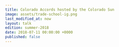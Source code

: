 ```yaml
---
title: Colorado Accords hosted by the Colorado Sun
image: assets/trade-school-ig.png
last_modified_at: now
layout: talk
edition: summer-2018
date: 2018-07-11 00:00:00 +0000
published: false
---
```

